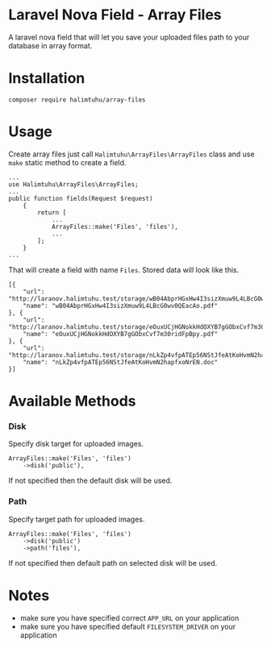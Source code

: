 # Laravel Nova Field - Array Files
A laravel nova field that will let you save your uploaded files path to your database in array format.

# Installation
```
composer require halimtuhu/array-files
```

# Usage
Create array files just call `Halimtuhu\ArrayFiles\ArrayFiles` class and use `make` static method to create a field.
```
...
use Halimtuhu\ArrayFiles\ArrayFiles;
...
public function fields(Request $request)
    {
        return [
            ...
            ArrayFiles::make('Files', 'files'),
            ...
        ];
    }
...
```
That will create a field with name `Files`. Stored data will look like this.
```
[{
    "url": "http://laranov.halimtuhu.test/storage/wB04AbprHGxHw4I3sizXmuw9L4LBcG0wv0QEacAo.pdf",
    "name": "wB04AbprHGxHw4I3sizXmuw9L4LBcG0wv0QEacAo.pdf"
}, {
    "url": "http://laranov.halimtuhu.test/storage/eOuxUCjHGNokkHdOXYB7gGObxCvf7m30ridFpBpy.pdf",
    "name": "eOuxUCjHGNokkHdOXYB7gGObxCvf7m30ridFpBpy.pdf"
}, {
    "url": "http://laranov.halimtuhu.test/storage/nLkZp4vfpATEp56NStJfeAtKoHvmN2hapfxoNrEN.doc",
    "name": "nLkZp4vfpATEp56NStJfeAtKoHvmN2hapfxoNrEN.doc"
}]
```

# Available Methods
### Disk
Specify disk target for uploaded images.
```
ArrayFiles::make('Files', 'files')
    ->disk('public'),
```
If not specified then the default disk will be used.

### Path
Specify target path for uploaded images.
```
ArrayFiles::make('Files', 'files')
    ->disk('public')
    ->path('files'),
```
If not specified then default path on selected disk will be used.


# Notes
- make sure you have specified correct `APP_URL` on your application
- make sure you have specified default `FILESYSTEM_DRIVER` on your application
